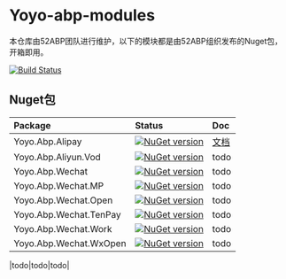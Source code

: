 # Yoyo-abp-modules

本仓库由52ABP团队进行维护，以下的模块都是由52ABP组织发布的Nuget包，开箱即用。

 


[![Build Status](http://ltm.eastasia.cloudapp.azure.com/job/Yoyosoft-abp-modules/job/master/badge/icon)](http://ltm.eastasia.cloudapp.azure.com/blue/organizations/jenkins/Yoyosoft-abp-modules/activity/)



## Nuget包



| Package | Status |Doc|
| :--- | :--- | :--- |
|Yoyo.Abp.Alipay|[![NuGet version](https://badge.fury.io/nu/Yoyo.Abp.Alipay.svg)](https://badge.fury.io/nu/Yoyo.Abp.Alipay)|[文档](src/Yoyo.Abp.Alipay/README.md)|
|Yoyo.Abp.Aliyun.Vod|[![NuGet version](https://badge.fury.io/nu/Yoyo.Abp.Aliyun.Vod.svg)](https://badge.fury.io/nu/Yoyo.Abp.Aliyun.Vod)|todo|
|Yoyo.Abp.Wechat|[![NuGet version](https://badge.fury.io/nu/Yoyo.Abp.Wechat.svg)](https://badge.fury.io/nu/Yoyo.Abp.Wechat)|todo|
|Yoyo.Abp.Wechat.MP|[![NuGet version](https://badge.fury.io/nu/Yoyo.Abp.Wechat.MP.svg)](https://badge.fury.io/nu/Yoyo.Abp.Wechat.MP)|todo|
|Yoyo.Abp.Wechat.Open|[![NuGet version](https://badge.fury.io/nu/Yoyo.Abp.Wechat.Open.svg)](https://badge.fury.io/nu/Yoyo.Abp.Wechat.Open)|todo|
|Yoyo.Abp.Wechat.TenPay|[![NuGet version](https://badge.fury.io/nu/Yoyo.Abp.Wechat.TenPay.svg)](https://badge.fury.io/nu/Yoyo.Abp.Wechat.TenPay)|todo|
|Yoyo.Abp.Wechat.Work|[![NuGet version](https://badge.fury.io/nu/Yoyo.Abp.Wechat.Work.svg)](https://badge.fury.io/nu/Yoyo.Abp.Wechat.Work)|todo|
|Yoyo.Abp.Wechat.WxOpen|[![NuGet version](https://badge.fury.io/nu/Yoyo.Abp.Wechat.WxOpen.svg)](https://badge.fury.io/nu/Yoyo.Abp.Wechat.WxOpen)|todo|

|todo|todo|todo|
 